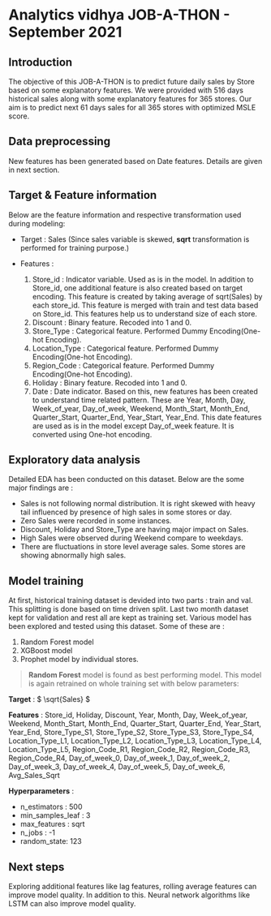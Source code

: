 # Analytics vidhya JOB-A-THON - September 2021

## Introduction
The objective of this JOB-A-THON is to predict future daily sales by Store based on some explanatory features. We were provided with 516 days historical sales along with some explanatory features for 365 stores. Our aim is to predict next 61 days sales for all 365 stores with optimized MSLE score.

## Data preprocessing

New features has been generated based on Date features. Details are given in next section.

## Target & Feature information
Below are the feature information and respective transformation used during modeling:

 + Target : Sales (Since sales variable is skewed, **sqrt** transformation is performed for training purpose.)
 + Features :
     
     1. Store_id : Indicator variable. Used as is in the model. In addition to Store_id, one additional feature is also created based on target encoding. This feature is created by taking average of sqrt(Sales) by each store_id. This feature is merged with train and test data based on Store_id. This features help us to understand size of each store.
     2. Discount : Binary feature. Recoded into 1 and 0.
     3. Store_Type : Categorical feature. Performed Dummy Encoding(One-hot Encoding).
     4. Location_Type : Categorical feature. Performed Dummy Encoding(One-hot Encoding).
     5. Region_Code : Categorical feature. Performed Dummy Encoding(One-hot Encoding).
     6. Holiday : Binary feature. Recoded into 1 and 0.
     7. Date : Date indicator. Based on this, new features has been created to understand time related pattern. These are Year, Month, Day, Week_of_year, Day_of_week, Weekend, Month_Start, Month_End, Quarter_Start, Quarter_End, Year_Start, Year_End. This date features are used as is in the model except Day_of_week feature. It is converted using One-hot encoding. 

## Exploratory data analysis

Detailed EDA has been conducted on this dataset. Below are the some major findings are :

 + Sales is not following normal distribution. It is right skewed with heavy tail influenced by presence of high sales in some stores or day.
 + Zero Sales were recorded in some instances.
 + Discount, Holiday and Store_Type are having major impact on Sales.
 + High Sales were observed during Weekend compare to weekdays.
 + There are fluctuations in store level average sales. Some stores are showing abnormally high sales.
 
## Model training

At first, historical training dataset is devided into two parts : train and val. This splitting is done based on time driven split. Last two month dataset kept for validation and rest all are kept as training set. Various model has been explored and tested using this dataset. Some of these are :

 1. Random Forest model
 2. XGBoost model
 3. Prophet model by individual stores.

> **Random Forest** model is found as best performing model. This model is again retrained on whole training set with below parameters:

**Target** : $ \sqrt{Sales} $

**Features** : Store_id, Holiday, Discount, Year, Month, Day, Week_of_year, Weekend, Month_Start, Month_End, Quarter_Start,
               Quarter_End, Year_Start, Year_End, Store_Type_S1, Store_Type_S2, Store_Type_S3, Store_Type_S4, Location_Type_L1,
               Location_Type_L2, Location_Type_L3, Location_Type_L4, Location_Type_L5, Region_Code_R1, Region_Code_R2,
               Region_Code_R3, Region_Code_R4, Day_of_week_0, Day_of_week_1, Day_of_week_2, Day_of_week_3, Day_of_week_4, Day_of_week_5,
               Day_of_week_6, Avg_Sales_Sqrt
               
 **Hyperparameters**  :      
   + n_estimators : 500
   + min_samples_leaf : 3
   + max_features : sqrt
   + n_jobs : -1
   + random_state: 123
 
## Next steps

Exploring additional features like lag features, rolling average features can improve model quality. In addition to this. Neural network algorithms like LSTM can also improve model quality.



